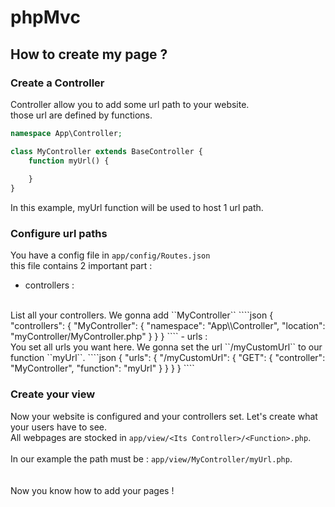 # phpMvc

## How to create my page ?

### Create a Controller
Controller allow you to add some url path to your website.
<br>
those url are defined by functions.
```php
namespace App\Controller;

class MyController extends BaseController {
    function myUrl() {
    
    }
}
```
In this example, myUrl function will be used to host 1 url path.

### Configure url paths
You have a config file in `` app/config/Routes.json ``
<br>this file contains 2 important part : 
- controllers :
<br>
List all your controllers. We gonna add ``MyController``
````json
{
  "controllers": {
    "MyController": {
      "namespace": "App\\Controller",
      "location": "myController/MyController.php"
    }
  }
}
````
- urls :<br>
You set all urls you want here. We gonna set the url ``<myHost>/myCustomUrl`` to our function ``myUrl``.
````json
{
  "urls": {
    "/myCustomUrl": {
      "GET": {
        "controller": "MyController",
        "function": "myUrl"
      }
    }
  }
}
````

### Create your view
Now your website is configured and your controllers set. Let's create what your users have to see.
<br>
All webpages are stocked in ``app/view/<Its Controller>/<Function>.php``.
<br>
<br>
In our example the path must be : ``app/view/MyController/myUrl.php``.
<br>
<br>
<br>
Now you know how to add your pages !
